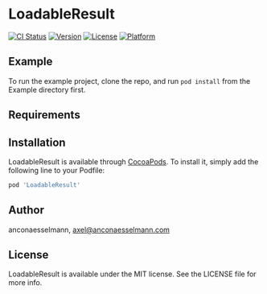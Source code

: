 # LoadableResult

[![CI Status](https://img.shields.io/travis/anconaesselmann/LoadableResult.svg?style=flat)](https://travis-ci.org/anconaesselmann/LoadableResult)
[![Version](https://img.shields.io/cocoapods/v/LoadableResult.svg?style=flat)](https://cocoapods.org/pods/LoadableResult)
[![License](https://img.shields.io/cocoapods/l/LoadableResult.svg?style=flat)](https://cocoapods.org/pods/LoadableResult)
[![Platform](https://img.shields.io/cocoapods/p/LoadableResult.svg?style=flat)](https://cocoapods.org/pods/LoadableResult)

## Example

To run the example project, clone the repo, and run `pod install` from the Example directory first.

## Requirements

## Installation

LoadableResult is available through [CocoaPods](https://cocoapods.org). To install
it, simply add the following line to your Podfile:

```ruby
pod 'LoadableResult'
```

## Author

anconaesselmann, axel@anconaesselmann.com

## License

LoadableResult is available under the MIT license. See the LICENSE file for more info.
